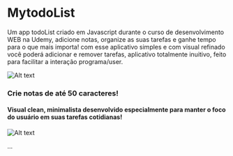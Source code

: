 # MytodoList
Um app todoList criado em Javascript durante o curso de desenvolvimento WEB na Udemy, adicione notas, organize as suas tarefas e ganhe tempo para o que mais importa!
com esse aplicativo simples e com visual refinado você poderá adicionar e remover tarefas, aplicativo totalmente inuitivo, feito para facilitar a interação programa/user.

![Alt text](https://i.ibb.co/0fRRQ6d/1.png)


### Crie notas de até 50 caracteres!
#### Visual clean, minimalista desenvolvido especialmente para manter o foco do usuário em suas tarefas cotidianas!

![Alt text](https://i.ibb.co/BBsdzrV/2.png)

...
